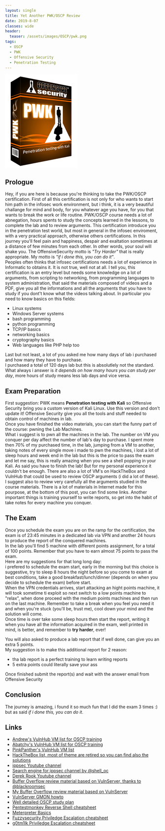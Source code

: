 ```yaml
---
layout: single
title: Yet Another PWK/OSCP Review
date: 2019-8-07
classes: wide
header:
  teaser: /assets/images/OSCP/pwk.png
tags:
  - OSCP
  - PWK
  - Offensive Security
  - Penetration Testing
--- 
```

![](/assets/images/OSCP/pwk.png)

## Prologue
Hey, if you are here is because you're thinking to take the PWK/OSCP certification.
First of all this certification is not only for who wants to start him path in the infosec work environment, but i think, it is a very beautiful challange for mind and body, for you whatever age you have, for you that wants to break the work or life routine.
PWK/OSCP course needs a lot of abnegation, hours spents to study the concepts learned in the lessons, to complete the lab and to review arguments.
This certification introduce you in the penetration test world, but most in general in the infosec enviroment, with a very practical approach, otherwise others certifications.
In this journey you'll feel pain and happiness, despair and exaltation sometimes at a distance of few minutes from each other. In other words, your soul will shake you.
The OffensiveSecurity motto is *"Try Harder"* that is really appropriate. My motto is *"if i done this, you can do it"*.<br>
Peoples often thinks that infosec certifications needs a lot of experience in Informatic to obtains it. It is not true, well not at all.
I tell you, this certification is an entry level but needs some knowledge on a lot of arguments, from scripting to networking, from programming languages to system administration, that said the materials composed of videos and a PDF, give you all the informations and all the arguments that you have to study if you dont't know what the videos talking about.
In particular you need to know basics on this fields:
- Linux systems
- Windows Server systems
- bash programming
- python programming
- TCP/IP basics
- networking basics
- cryptography basics
- Web languages like PHP help too

Last but not least, a lot of you asked me how many days of lab i purchased and how many they have to purchase.<br>
I purchased a total of 120 days lab but this is absolutlely not the standard. What always i answer is *it depends on how many hours you can study per day*, more hours of study means less lab days and vice versa. 

## Exam Preparation
First suggestion: PWK means **Penetration testing with Kali** so Offensive Security bring you a custom version of Kali Linux.
Use this version and don't update it! Offensive Security give you all the tools and stuff needed to obtain control of machines in lab.<br>
Once you have finished the video materials, you can start the funny part of the course: pwning the Lab Machines.<br>
What i suggest is to pwn all the machines in the lab. The number on VM you conquer per day affect the number of lab's day to purchase.
I spent more then 70% of my purchased time, in the lab, jumping from a VM to another, taking notes of every single move i made to pwn the machines, i lost a lot of sleep hours and week end in the lab but this is the price to pass the exam and let me say, this is really amazing when you see a shell popping in your Kali.
As said you have to finish the lab! But for my personal experience it couldn't be enough. There are also a lot of VM's on HackTheBox and VulnHub that could be used to review OSCP arguments (i did a lot of these). I suggest also to review very carefully all the arguments studied in the course materials. There is a lot of materials in Internet made for this pourpose, at the bottom of this post, you can find some links.
Another important things is training yourself to write reports, so get into the habit of take notes for every machine you conquer.

## The Exam
Once you schedule the exam you are on the ramp for the certification, the exam is of 23:45 minutes in a dedicated lab via VPN and another 24 hours to produce the report of the conquered machines.<br>
In the lab you'll find 5 machine with different points assignment, for a total of 100 points. Remember that you have to earn almost 75 points to pass the exam.<br>
Here are my suggestions for that long long day:<br>
i prefered to schedule the exam start, early in the morning but this choice is suggestive, try to sleep 8 hours the night before so you come to exam at best conditions, take a good breakfast/lunch/dinner (depends on when you decide to schedule the exam) before start.<br>
When the VPN credentials arrives, start attacking an hight points machine, it will took sometime ti exploit so next switch to a low points machine to "relax", when done proceed with the medium points machines and then run on the last machine.
Remember to take a break when you feel you need it and when you're stuck (you'll be, trust me), cool down your mind and the solution will come.<br>
Once time is over take some sleep hours then start the report, writing it when you have all the information acquired in the exam, well printed in mind, is better, and remember to **try harder**, ever!

You will also asked to produce a lab report that if well done, can give you an extra 5 points.<br>
My suggestion is to make this additional report for 2 reason:
- tha lab report is a perfect training to learn writing reports
- 5 extra points could literally save your ass

Once finished submit the report(s) and wait with the answer email from Offensive Security

## Conclusion
The journey is amazing, i found it so much fun that I did the exam 3 times :)<br>
but as said *if i done this, you can do it*.


## Links
+ [Andrew's VulnHub VM list for OSCP training](https://medium.com/@andr3w_hilton/oscp-training-vms-hosted-on-vulnhub-com-22fa061bf6a1)
+ [Abatchy's VulnHub VM list for OSCP training](https://www.abatchy.com/2017/02/oscp-like-vulnhub-vms)
+ [PinkPanther's VulnHub VM list](https://www.vulnhub.com/?q=pinky%27s+palace&sort=date-des)
+ [HackTheBox list, most of theme are retired so you can find also the solutions](https://www.reddit.com/r/oscp/comments/alf4nf/oscp_like_boxes_on_hack_the_box_credit_tj_null_on/)
+ [ippsec Youtube channel](https://www.youtube.com/channel/UCa6eh7gCkpPo5XXUDfygQQA)
+ [Search engine for ippsec channel by @shell_oc](https://shellock.me/IppsecTribute/)
+ [Derek Rook Youtube channel](https://www.youtube.com/channel/UCMACXuWd2w6_IEGog744UaA)
+ [Buffer Overflow review material based on VulnServer, thanks to @blackroomsec](https://pastebin.com/Hz4FUZxs)
+ [My Buffer Overflow review material based on VulnServer](https://github.com/bolonobolo/buffer_overflow)
+ [VulnServer GMON howto](https://captmeelo.com/exploitdev/osceprep/2018/06/30/vulnserver-gmon.html)
+ [Well detailed OSCP study plan](https://www.peerlyst.com/posts/how-to-prepare-for-the-oscp-a-study-plan-magda-chelly-ph-d?utm_source=LinkedIn&utm_medium=Application_Share&utm_content=peerlyst_post&utm_campaign=peerlyst_shared_post)
+ [Pentestmonkey Reverse Shell cheatsheet](https://pentestmonkey.net/cheat-sheet/shells/reverse-shell-cheat-sheet)
+ [Meterpreter Basics](https://www.offensive-security.com/metasploit-unleashed/meterpreter-basics/)
+ [Fuzzysecurity Priviledge Escalation cheatsheet](http://www.fuzzysecurity.com/tutorials/16.html)
+ [g0tm1lk Priviledge Escalation cheatsheet](https://blog.g0tmi1k.com/2011/08/basic-linux-privilege-escalation/)
